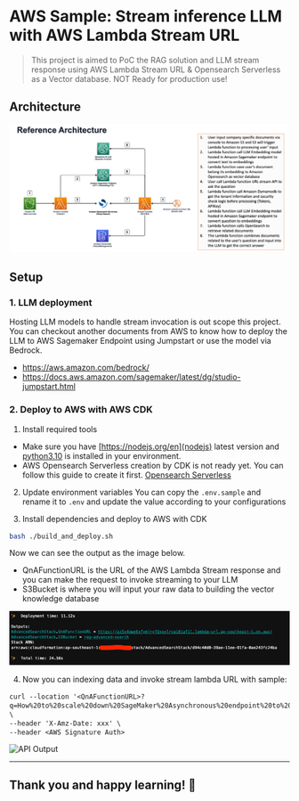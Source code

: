   

# AWS Sample: Stream inference LLM with AWS Lambda Stream URL

  

> This project is aimed to PoC the RAG solution and LLM stream response using AWS Lambda Stream URL & Opensearch Serverless as a Vector database. NOT Ready for production use!

## Architecture

![Reference Architecture](assets/arch.png)

## Setup

### 1. LLM deployment
Hosting LLM models to handle stream invocation is out scope this project. You can checkout another documents from AWS to know how to deploy the LLM to AWS Sagemaker Endpoint using Jumpstart or use the model via Bedrock.

- https://aws.amazon.com/bedrock/
- https://docs.aws.amazon.com/sagemaker/latest/dg/studio-jumpstart.html

### 2. Deploy to AWS with AWS CDK

 1. Install required tools
- Make sure you have [https://nodejs.org/en](nodejs) latest version and [python3.10](https://www.python.org/downloads/) is installed in your environment.
- AWS Opensearch Serverless creation by CDK is not ready yet. You can follow this guide to create it first. [Opensearch Serverless](https://docs.aws.amazon.com/opensearch-service/latest/developerguide/serverless-getting-started.html)
 2. Update environment variables
You can copy the `.env.sample` and rename it to `.env` and update the value according to your configurations

 3. Install dependencies and deploy to AWS with CDK
```bash
bash ./build_and_deploy.sh
```

Now we can see the output as the image below.
- QnAFunctionURL is the URL of the AWS Lambda Stream response and you can make the request to invoke streaming to your LLM
- S3Bucket is where you will input your raw data to building the vector knowledge database

![Reference Architecture](assets/output.png)

 4. Now you can indexing data and invoke stream lambda URL with sample:

```curl
curl --location '<QnAFunctionURL>?q=How%20to%20scale%20down%20SageMaker%20Asynchronous%20endpoint%20to%20zero%3F' \
--header 'X-Amz-Date: xxx' \
--header <AWS Signature Auth>
```

![API Output](assets/inferent_output.png)


---

## Thank you and happy learning! :rocket:
